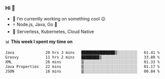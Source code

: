 ### Hi 👋

<!--
**nodejh/nodejh** is a ✨ _special_ ✨ repository because its `README.md` (this file) appears on your GitHub profile.

Here are some ideas to get you started:

- 🔭 I’m currently working on ...
- 🌱 I’m currently learning ...
- 👯 I’m looking to collaborate on ...
- 🤔 I’m looking for help with ...
- 💬 Ask me about ...
- 📫 How to reach me: ...
- 😄 Pronouns: ...
- ⚡ Fun fact: ...
-->

- 🔭 I’m currently working on something cool :wink:
- ⚡ Node.js, Java, Go :thought_balloon:
- 🤖 Serverless, Kubernetes, Cloud Native

📊 **This week I spent my time on**

<!--START_SECTION:waka-->

```txt
Java              20 hrs 3 mins   ███████████████▒░░░░░░░░░   61.41 %
Groovy            11 hrs 2 mins   ████████▒░░░░░░░░░░░░░░░░   33.80 %
XML               26 mins         ▒░░░░░░░░░░░░░░░░░░░░░░░░   01.33 %
Java Properties   22 mins         ▒░░░░░░░░░░░░░░░░░░░░░░░░   01.17 %
JSON              16 mins         ▒░░░░░░░░░░░░░░░░░░░░░░░░   00.84 %
```

<!--END_SECTION:waka-->


<!--
:traffic_light: **Visitors**

![visitors](https://visitor-badge.glitch.me/badge?page_id=nodejh.nodejh)
-->
